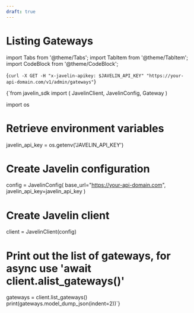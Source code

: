 ```yaml
---
draft: true
---
```


# Listing Gateways
import Tabs from '@theme/Tabs';
import TabItem from '@theme/TabItem';
import CodeBlock from '@theme/CodeBlock';

<Tabs>
<TabItem value="shell" label="Using the API:">

<CodeBlock
  language="python">
  {`
curl -X GET -H "x-javelin-apikey: $JAVELIN_API_KEY" "https://your-api-domain.com/v1/admin/gateways"
`}
</CodeBlock>

</TabItem>

<TabItem value="py" label="In Python:">

<CodeBlock
  language="python">
  {`from javelin_sdk import (
    JavelinClient,
    JavelinConfig,
    Gateway
)

import os

# Retrieve environment variables
javelin_api_key = os.getenv('JAVELIN_API_KEY')

# Create Javelin configuration
config = JavelinConfig(
    base_url="https://your-api-domain.com",
    javelin_api_key=javelin_api_key
)

# Create Javelin client
client = JavelinClient(config)

# Print out the list of gateways, for async use 'await client.alist_gateways()'
gateways = client.list_gateways()
print(gateways.model_dump_json(indent=2))`}
</CodeBlock>


</TabItem>

</Tabs>
